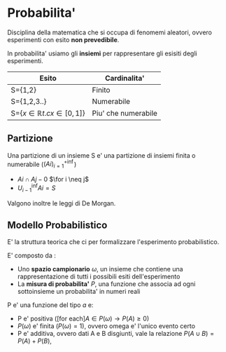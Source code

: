 # Probabilita'
Disciplina della matematica che si occupa di fenomemi aleatori, ovvero esperimenti con esito **non prevedibile**.

In probabilita' usiamo gli **insiemi** per rappresentare gli esisiti degli esperimenti.

Esito|Cardinalita'
-|-
S={1,2}|Finito
S={1,2,3..}|Numerabile
S={$x\in ℝ t.c x \in [0,1]$}|Piu' che numerabile

## Partizione
Una partizione di un insieme S e' una partizione di insiemi finita o numerabile ($(Ai)^{+\inf}_{i=1}$)

- $Ai \cap Aj-0$ $\for i \neq j$
- $U^{\inf}_{i-1}Ai =S$

Valgono inoltre le leggi di De Morgan.

## Modello Probabilistico
E' la struttura teorica che ci per formalizzare l'esperimento probabilistico.

E' composto da :
- Uno **spazio campionario** $\omega$, un insieme che contiene una rappresentazione di tutti i possibili esiti dell'esperimento
- La **misura di probabilita'** $P$, una funzione che associa ad ogni sottoinsieme un probabilita' in numeri reali

P e' una funzione del tipo $a$ e:
- P e' positiva ([for each]$A\in P(\omega)\to P(A)\ge0$)
- $P(\omega)$ e' finita ($P(\omega)=1$), ovvero omega e' l'unico evento certo
- P e' additiva, ovvero dati A e B disgiunti, vale la relazione $P(A\cup B)=P(A)+P(B)$, 



